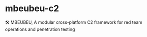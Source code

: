 # mbeubeu-c2
🛠️ MBEUBEU,  A modular cross-platform C2 framework for red team operations and penetration testing
